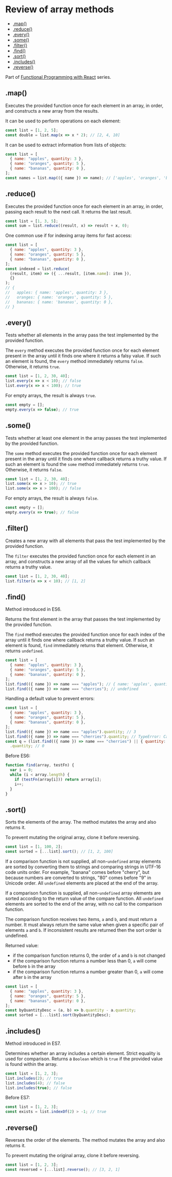 # Review of array methods <!-- omit in toc -->

- [.map()](#map)
- [.reduce()](#reduce)
- [.every()](#every)
- [.some()](#some)
- [.filter()](#filter)
- [.find()](#find)
- [.sort()](#sort)
- [.includes()](#includes)
- [.reverse()](#reverse)

Part of [Functional Programming with React](./README.md) series.

## .map()

Executes the provided function once for each element in an array, in order, and constructs a new array from the results.

It can be used to perform operations on each element:

```js
const list = [1, 2, 5];
const double = list.map(x => x * 2); // [2, 4, 10]
```

It can be used to extract information from lists of objects:

```js
const list = [
  { name: "apples", quantity: 3 },
  { name: "oranges", quantity: 5 },
  { name: "bananas", quantity: 0 },
];
const names = list.map(({ name }) => name); // ['apples', 'oranges', 'bananas']
```

## .reduce()

Executes the provided function once for each element in an array, in order, passing each result to the next call. It returns the last result.

```js
const list = [1, 3, 5];
const sum = list.reduce((result, x) => result + x, 0);
```

One common use if for indexing array items for fast access:

```js
const list = [
  { name: "apples", quantity: 3 },
  { name: "oranges", quantity: 5 },
  { name: "bananas", quantity: 0 },
];
const indexed = list.reduce(
  (result, item) => ({ ...result, [item.name]: item }),
  {}
);
// {
//   apples: { name: 'apples', quantity: 3 },
//   oranges: { name: 'oranges', quantity: 5 },
//   bananas: { name: 'bananas', quantity: 0 },
// }
```

## .every()

Tests whether all elements in the array pass the test implemented by the provided function.

The `every` method executes the provided function once for each element present in the array until it finds one where it returns a falsy value.
If such an element is found, the `every` method immediately returns `false`. Otherwise, it returns `true`.

```js
const list = [1, 2, 30, 40];
list.every(x => x < 10); // false
list.every(x => x < 100); // true
```

For empty arrays, the result is always `true`.

```js
const empty = [];
empty.every(x => false); // true
```

## .some()

Tests whether at least one element in the array passes the test implemented by the provided function.

The `some` method executes the provided function once for each element present in the array until it finds one where callback returns a truthy value.
If such an element is found the `some` method immediately returns `true`.
Otherwise, it returns `false`.

```js
const list = [1, 2, 30, 40];
list.some(x => x > 10); // true
list.some(x => x > 100); // false
```

For empty arrays, the result is always `false`.

```js
const empty = [];
empty.every(x => true); // false
```

## .filter()

Creates a new array with all elements that pass the test implemented by the provided function.

The `filter` executes the provided function once for each element in an array, and constructs a new array of all the values for which callback returns a truthy value.

```js
const list = [1, 2, 30, 40];
list.filter(x => x < 10); // [1, 2]
```

## .find()

Method introduced in ES6.

Returns the first element in the array that passes the test implemented by the provided function.

The `find` method executes the provided function once for each index of the array until it finds one where callback returns a truthy value. If such an element is found, `find` immediately returns that element. Otherwise, it returns `undefined`.

```js
const list = [
  { name: "apples", quantity: 3 },
  { name: "oranges", quantity: 5 },
  { name: "bananas", quantity: 0 },
];
list.find(({ name }) => name === "apples"); // { name: 'apples', quantity: 3 }
list.find(({ name }) => name === "cherries"); // undefined
```

Handling a default value to prevent errors:

```js
const list = [
  { name: "apples", quantity: 3 },
  { name: "oranges", quantity: 5 },
  { name: "bananas", quantity: 0 },
];
list.find(({ name }) => name === "apples").quantity; // 3
list.find(({ name }) => name === "cherries").quantity; // TypeError: Cannot read property 'quantity' of undefined
const q = (list.find(({ name }) => name === "cherries") || { quantity: 0 })
  .quantity; // 0
```

Before ES6:

```js
function find(array, testFn) {
  var i = 0;
  while (i < array.length) {
    if (testFn(array[i])) return array[i];
    i++;
  }
}
```

## .sort()

Sorts the elements of the array.
The method mutates the array and also returns it.

To prevent mutating the original array, clone it before reversing.

```js
const list = [1, 100, 2];
const sorted = [...list].sort(); // [1, 2, 100]
```

If a comparison function is not supplied, all non-`undefined` array elements are sorted by converting them to strings and comparing strings in UTF-16 code units order.
For example, "banana" comes before "cherry", but because numbers are converted to strings, "80" comes before "9" in Unicode order.
All `undefined` elements are placed at the end of the array.

If a comparison function is supplied, all non-`undefined` array elements are sorted according to the return value of the compare function.
All `undefined` elements are sorted to the end of the array, with no call to the comparison function.

The comparison function receives two items, `a` and `b`, and must return a number.
It must always return the same value when given a specific pair of elements `a` and `b`. If inconsistent results are returned then the sort order is undefined.

Returned value:

- if the comparison function returns 0, the order of `a` and `b` is not changed
- if the comparison function returns a number less than 0, `a` will come before `b` in the array
- if the comparison function returns a number greater than 0, `a` will come after `b` in the array

```js
const list = [
  { name: "apples", quantity: 3 },
  { name: "oranges", quantity: 5 },
  { name: "bananas", quantity: 0 },
];
const byQuantityDesc = (a, b) => b.quantity - a.quantity;
const sorted = [...list].sort(byQuantityDesc);
```

## .includes()

Method introduced in ES7.

Determines whether an array includes a certain element.
Strict equality is used for comparison.
Returns a `Boolean` which is `true` if the provided value is found within the array.

```js
const list = [1, 2, 3];
list.includes(2); // true
list.includes(4); // false
list.includes(true); // false
```

Before ES7:

```js
const list = [1, 2, 3];
const exists = list.indexOf(2) > -1; // true
```

## .reverse()

Reverses the order of the elements.
The method mutates the array and also returns it.

To prevent mutating the original array, clone it before reversing.

```js
const list = [1, 2, 3];
const reversed = [...list].reverse(); // [3, 2, 1]
```
